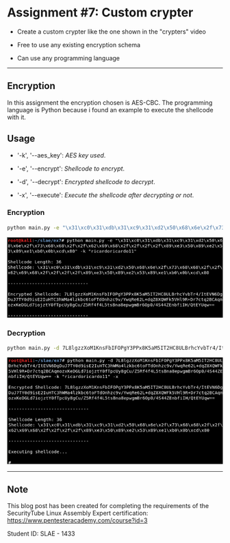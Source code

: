 # Assignment #7: Custom crypter

- Create a custom crypter like the one shown in the "crypters" video

- Free to use any existing encryption schema

- Can use any programming language


---------------------------------------------------

## Encryption

In this assignment the encryption chosen is AES-CBC. The programming language is Python because i found an example to execute the shellcode with it.


## Usage

- '-k', '--aes_key': *AES key used*.

- '-e', '--encrypt': *Shellcode to encrypt*.

- '-d', '--decrypt': *Encrypted shellcode to decrypt*.

- '-x', '--execute': *Execute the shellcode after decrypting or not*.


### Encryption

```bash
python main.py -e "\x31\xc0\x31\xdb\x31\xc9\x31\xd2\x50\x68\x6e\x2f\x73\x68\x68\x2f\x2f\x62\x69\x68\x2f\x2f\x2f\x2f\x89\xe3\x50\x89\xe2\x53\x89\xe1\xb0\x0b\xcd" -k "ricardoricardo11"
```

![Screenshot](images/1.png)


### Decryption

```bash
python main.py -d 7L8lgzzXoM1KnsFbIFOPgY3PPx8K5aM5IT2HC8ULBrhcYvbTr4/ItEVN6DgDuJ7TY0d9isE2IuHTC3hWMa4lzkbc6toFTdOnhzc9v/YwqRe62L+dqZ8XQWFk5VHl9R+Dr7ctq2BCAqmozxKeDGLd7iojztY0fTpcUy8gCu/Z5Rf4f4L5tsBna8epwgmBr6Op0/4S44ZEnbfiIH/QtEYUqw== -k "ricardoricardo11"  -x
```

![Screenshot](images/2.png)



---------------------------------------------------


## Note

This blog post has been created for completing the requirements of the SecurityTube Linux Assembly Expert certification: https://www.pentesteracademy.com/course?id=3

Student ID: SLAE - 1433
